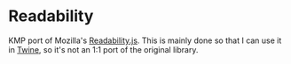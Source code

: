# Readability

KMP port of Mozilla's [Readability.js](https://github.com/mozilla/readability/blob/main/Readability.js). This is mainly done
so that I can use it in [Twine](https://github.com/msasikanth/twine), so it's not an 1:1 port of the original library.
